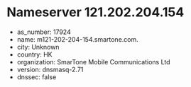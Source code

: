 # Nameserver 121.202.204.154

* as_number: 17924
* name: m121-202-204-154.smartone.com.
* city: Unknown
* country: HK
* organization: SmarTone Mobile Communications Ltd
* version: dnsmasq-2.71
* dnssec: false
